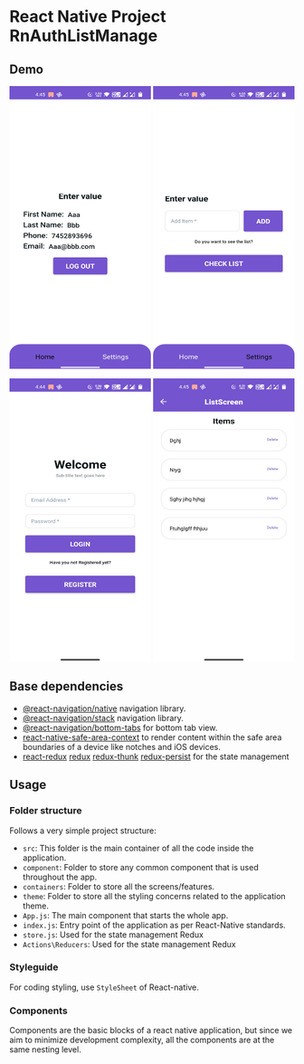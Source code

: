 # React Native Project RnAuthListManage


## Demo

<img src="/Screenshots/Screen1.jpg" width="250" height="500"/>             <img src="/Screenshots/Screen2.jpg" width="250" height="500"/>

<img src="/Screenshots/Screen3.jpg" width="250" height="500"/>             <img src="/Screenshots/Screen4.jpg" width="250" height="500"/> 

## Base dependencies

- [@react-navigation/native](https://github.com/react-navigation/react-navigation) navigation library.
- [@react-navigation/stack](https://github.com/react-navigation/react-navigation) navigation library.
- [@react-navigation/bottom-tabs](https://www.npmjs.com/package/@react-navigation/bottom-tabs) for bottom tab view.
- [react-native-safe-area-context](https://github.com/th3rdwave/react-native-safe-area-context) to render content within the safe area boundaries of a device like notches and iOS devices.
- [react-redux](https://github.com/reduxjs/react-redux) [redux](https://github.com/reduxjs/redux) [redux-thunk](https://github.com/reduxjs/redux-thunk) [redux-persist](https://github.com/rt2zz/redux-persist) for the state management

## Usage

### Folder structure

Follows a very simple project structure:

  - `src`: This folder is the main container of all the code inside the application.
  - `component`: Folder to store any common component that is used throughout the app.
  - `containers`: Folder to store all the screens/features.
  - `theme`: Folder to store all the styling concerns related to the application theme.
  - `App.js`: The main component that starts the whole app.
  - `index.js`: Entry point of the application as per React-Native standards.
  - `store.js`: Used for the state management Redux
  - `Actions\Reducers`: Used for the state management Redux


### Styleguide

For coding styling, use `StyleSheet` of React-native.

### Components

Components are the basic blocks of a react native application, but since we aim to minimize development complexity, all the components are at the same nesting level.
